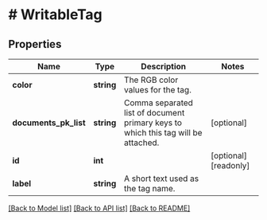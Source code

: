 # # WritableTag

## Properties

Name | Type | Description | Notes
------------ | ------------- | ------------- | -------------
**color** | **string** | The RGB color values for the tag. | 
**documents_pk_list** | **string** | Comma separated list of document primary keys to which this tag will be attached. | [optional] 
**id** | **int** |  | [optional] [readonly] 
**label** | **string** | A short text used as the tag name. | 

[[Back to Model list]](../../README.md#documentation-for-models) [[Back to API list]](../../README.md#documentation-for-api-endpoints) [[Back to README]](../../README.md)


